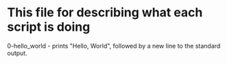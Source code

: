 # This file for describing what each script is doing

0-hello\_world - prints "Hello, World", followed by a new line to the standard output.
